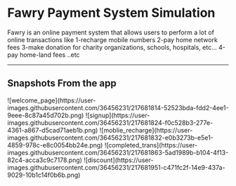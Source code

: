 <h1>Fawry Payment System Simulation</h1>
<p>
Fawry is an online payment system that allows users to perform a lot of online transactions like
1-recharge mobile numbers
2-pay home network fees
3-make donation for charity organizations, schools, hospitals, etc...
4-pay home-land fees 
..etc
</p>
<hr>

<h2>Snapshots From the app</h2>
<span></span>
![welcome_page](https://user-images.githubusercontent.com/36456231/217681814-52523bda-fdd2-4ee1-9eee-8c87a45d702b.png)
![signup](https://user-images.githubusercontent.com/36456231/217681824-f0c528b3-277e-4361-a867-d5cad71aeb1b.png)
![moblie_recharge](https://user-images.githubusercontent.com/36456231/217681832-e0b3273b-e5e1-4859-978c-e8c0054bb24e.png)
![completed_trans](https://user-images.githubusercontent.com/36456231/217681863-5ad1989b-b104-4f13-82c4-acca3c9c7178.png)
![discount](https://user-images.githubusercontent.com/36456231/217681951-c471fc2f-14e9-437a-9029-10b1c14f0b6b.png)
